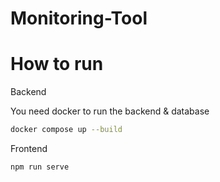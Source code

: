 # Monitoring-Tool

# How to run

Backend

You need docker to run the backend & database

```bash
docker compose up --build
```

Frontend

```bash
npm run serve
```
